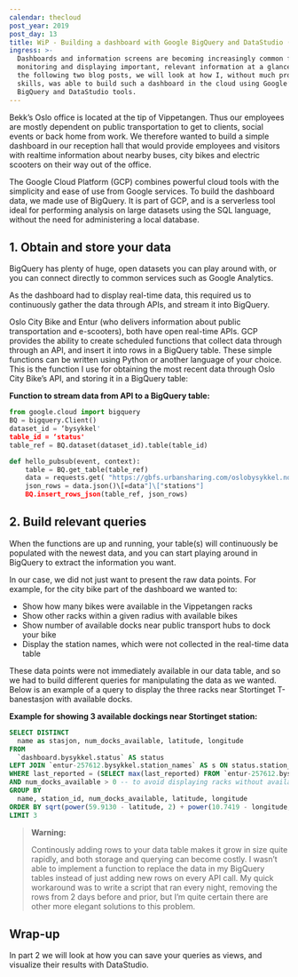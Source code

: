 ```yaml
---
calendar: thecloud
post_year: 2019
post_day: 13
title: WiP - Building a dashboard with Google BigQuery and DataStudio (1/2)
ingress: >-
  Dashboards and information screens are becoming increasingly common for
  monitoring and displaying important, relevant information at a glance. Over
  the following two blog posts, we will look at how I, without much programming
  skills, was able to build such a dashboard in the cloud using Google’s
  BigQuery and DataStudio tools.
---
```

Bekk’s Oslo office is located at the tip of Vippetangen. Thus our employees are mostly dependent on public transportation to get to clients, social events or back home from work. We therefore wanted to build a simple dashboard in our reception hall that would provide employees and visitors with realtime information about nearby buses, city bikes and electric scooters on their way out of the office.

The Google Cloud Platform (GCP) combines powerful cloud tools with the simplicity and ease of use from Google services. To build the dashboard data, we made use of BigQuery. It is part of GCP, and is a serverless tool ideal for performing analysis on large datasets using the SQL language, without the need for administering a local database.

## 1. Obtain and store your data

BigQuery has plenty of huge, open datasets you can play around with, or you can connect directly to common services such as Google Analytics. 

As the dashboard had to display real-time data, this required us to continuously gather the data through APIs, and stream it into BigQuery.

Oslo City Bike and Entur (who delivers information about public transportation and e-scooters), both have open real-time APIs. GCP provides the ability to create scheduled functions that collect data through through an API, and insert it into rows in a BigQuery table. These simple functions can be written using Python or another language of your choice. This is the function I use for obtaining the most recent data through Oslo City Bike’s API, and storing it in a BigQuery table:

**Function to stream data from API to a BigQuery table:**

```python
from google.cloud import bigquery
BQ = bigquery.Client()
dataset_id = ‘bysykkel'
table_id = ‘status' 
table_ref = BQ.dataset(dataset_id).table(table_id)

def hello_pubsub(event, context):
    table = BQ.get_table(table_ref)
    data = requests.get( "https://gbfs.urbansharing.com/oslobysykkel.no/station_status.json")
    json_rows = data.json()\[«data"]\["stations"]
    BQ.insert_rows_json(table_ref, json_rows)
```

## 2. Build relevant queries

When the functions are up and running, your table(s) will continuously be populated with the newest data, and you can start playing around in BigQuery to extract the information you want.

In our case, we did not just want to present the raw data points. For example, for the city bike part of the dashboard we wanted to:

* Show how many bikes were available in the Vippetangen racks
* Show other racks within a given radius with available bikes
* Show number of available docks near public transport hubs to dock your bike
* Display the station names, which were not collected in the real-time data table

These data points were not immediately available in our data table, and so we had to build different queries for manipulating the data as we wanted. Below is an example of a query to display the three racks near Stortinget T-banestasjon with available docks.

**Example for showing 3 available dockings near Stortinget station:**

```sql
SELECT DISTINCT
  name as stasjon, num_docks_available, latitude, longitude
FROM
  `dashboard.bysykkel.status` AS status
LEFT JOIN `entur-257612.bysykkel.station_names` AS s ON status.station_id = s.id -- to get the names of the stations stored in another table
WHERE last_reported = (SELECT max(last_reported) FROM `entur-257612.bysykkel.status`) -- to get the last reported status
AND num_docks_available > 0 -- to avoid displaying racks without available docks
GROUP BY
  name, station_id, num_docks_available, latitude, longitude
ORDER BY sqrt(power(59.9130 - latitude, 2) + power(10.7419 - longitude, 2)) -- the euclidian distance from Stortinget station
LIMIT 3
```

> **Warning:**
>
> Continously adding rows to your data table makes it grow in size quite rapidly, and both storage and querying can become costly. I wasn’t able to implement a function to replace the data in my BigQuery tables instead of just adding new rows on every API call. My quick workaround was to write a script that ran every night, removing the rows from 2 days before and prior, but I’m quite certain there are other more elegant solutions to this problem.

## Wrap-up

In part 2 we will look at how you can save your queries as views, and visualize their results with DataStudio.
